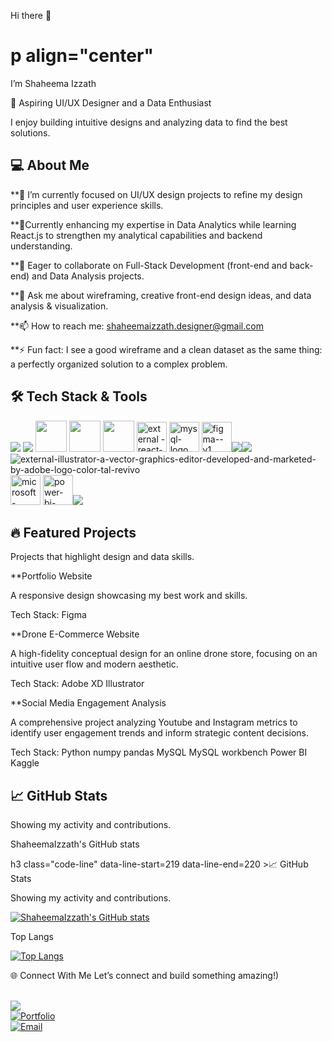 

Hi there 👋 <h1>p align="center"</h1> I’m Shaheema Izzath

🎨 Aspiring UI/UX Designer and a Data Enthusiast

I enjoy building intuitive designs and analyzing data to find the best solutions.

💻 About Me
---

**🔭 I’m currently focused on UI/UX design projects to refine my design principles and user experience skills.


**🌱Currently enhancing my expertise in Data Analytics while learning React.js to strengthen my analytical capabilities and backend understanding.

**👯 Eager to collaborate on Full-Stack Development (front-end and back-end) and Data Analysis projects.

**💬 Ask me about wireframing, creative front-end design ideas, and data analysis & visualization.

**📫 How to reach me: shaheemaizzath.designer@gmail.com

**⚡ Fun fact: I see a good wireframe and a clean dataset as the same thing: a perfectly organized solution to a complex problem.


🛠️ Tech Stack & Tools
---
<img src="https://img.icons8.com/color/48/000000/python.png" /> <img src="https://img.icons8.com/color/48/000000/java-coffee-cup-logo.png" /> <img height="50" width="50" src="https://img.icons8.com/color/48/000000/html-5.png" /> <img height="50" width="50" src="https://img.icons8.com/color/48/000000/css.png" /> <img height="50" width="50" src="https://img.icons8.com/color/48/000000/javascript.png"/>
 <img height="48" width="48" src="https://img.icons8.com/external-tal-revivo-color-tal-revivo/48/external-react-a-javascript-library-for-building-user-interfaces-logo-color-tal-revivo.png" alt="external 
-react-a-javascript-library-for-building-user-interfaces-logo-color-tal-revivo"/>  <img width="48" height="48" src="https://img.icons8.com/fluency/48/mysql-logo.png" alt="mysql-logo"/> <img width="48" height="48" src="https://img.icons8.com/color/48/figma--v1.png" alt="figma--v1"/><img src="https://img.icons8.com/color/48/adobe-xd--v1.png"/><img src="https://img.icons8.com/color/48/adobe-photoshop--v1.png"/> <img src="https://img.icons8.com/external-tal-revivo-color-tal-revivo/48/external-illustrator-a-vector-graphics-editor-developed-and-marketed-by-adobe-logo-color-tal-revivo.png" alt="external-illustrator-a-vector-graphics-editor-developed-and-marketed-by-adobe-logo-color-tal-revivo"/>
 <img width="48" height="48" src="https://img.icons8.com/color/48/microsoft-excel-2019--v1.png" alt="microsoft-excel-2019--v1"/>  <img width="48" height="48"  src="https://img.icons8.com/color/48/power-bi-2021.png" alt="power-bi-2021--v1.png"/><img src= "https://img.icons8.com/external-those-icons-flat-those-icons/48/external-GitHub-Logo-social-media-those-icons-flat-those-icons-2.png"/>
 

🔥 Featured Projects
---
Projects that highlight design and data skills.

**Portfolio Website

A responsive design showcasing my best work and skills.

Tech Stack: Figma

**Drone E-Commerce Website

A high-fidelity conceptual design for an online drone store, focusing on an intuitive user flow and modern aesthetic.

Tech Stack: Adobe XD Illustrator

**Social Media Engagement Analysis

A comprehensive project analyzing Youtube and Instagram metrics to identify user engagement trends and inform strategic content decisions.

Tech Stack: Python numpy pandas MySQL MySQL workbench Power BI Kaggle


📈 GitHub Stats
---

Showing my activity and contributions.


ShaheemaIzzath's GitHub stats

h3 class="code-line" data-line-start=219 data-line-end=220 ><a id="_GitHub_Stats_219"></a>📈 GitHub Stats</h3>
<p class="has-line-data" data-line-start="221" data-line-end="222">Showing my activity and contributions.</p>
<p class="has-line-data" data-line-start="223" data-line-end="224"><a href="https://github.com/anuraghazra/github-readme-stats"><img src="https://github-readme-stats.vercel.app/api?username=ShaheemaIzzath&amp;show_icons=true&amp;theme=vue" alt="ShaheemaIzzath's GitHub stats"></a></p>


Top Langs

<p class="has-line-data" data-line-start="225" data-line-end="226"><a href="https://github.com/anuraghazra/github-readme-stats"><img src="https://github-readme-stats.vercel.app/api/top-langs/?username=ShaheemaIzzath&amp;layout=compact&amp;theme=vue" alt="Top Langs"></a></p
                                                                                                                                                                                                                                                                
🌐 Connect With Me
Let’s connect and build something amazing!)


  <br /> [<img src="https://img.shields.io/badge/LinkedIn-0077B5?style=for-the-badge&logo=linkedin&logoColor=white" />](https://www.linkedin.com/in/shaheema-izzath) <br/> <a href=""><img src="https://img.shields.io/badge/Portfolio-FF5722?style=for-the-badge&amp;logo=google-chrome&amp;logoColor=white" alt="Portfolio"></a><br> <a href="mailto:shaheemaizzath.designer@gmail.com"><img src="https://img.shields.io/badge/Gmail-D14836?style=for-the-badge&amp;logo=gmail&amp;logoColor=white" alt="Email"></a></p>







